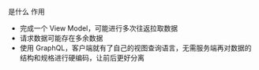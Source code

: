 是什么
作用
- 完成一个 View Model，可能进行多次往返拉取数据
- 请求数据可能存在多余数据
- 使用 GraphQL，客户端就有了自己的视图查询语言，无需服务端再对数据的结构和规格进行硬编码，让前后更好分离